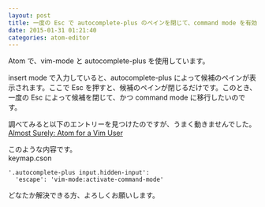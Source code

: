 ```yaml
---
layout: post
title: 一度の Esc で autocomplete-plus のペインを閉じて、command mode を有効にしたい
date: 2015-01-31 01:21:40
categories: atom-editor
---
```

<p>Atom で、vim-mode と autocomplete-plus を使用しています。</p>

<p>insert mode で入力していると、autocomplete-plus によって候補のペインが表示されます。ここで Esc を押すと、候補のペインが閉じるだけです。このとき、一度の Esc によって候補を閉じて、かつ command mode に移行したいのです。</p>

<p>調べてみると以下のエントリーを見つけたのですが、うまく動きませんでした。<br>
<a href="http://felixjung.io/blog/2014/12/20/atom-form-a-vim-user/" rel="nofollow">Almost Surely: Atom for a Vim User</a></p>

<p>このような内容です。<br>
keymap.cson</p>

```
'.autocomplete-plus input.hidden-input':
  'escape': 'vim-mode:activate-command-mode'
```

<p>どなたか解決できる方、よろしくお願いします。</p>
